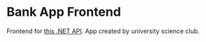 # Bank App Frontend
Frontend for [this .NET API](https://github.com/Pentagon-Cafe-Banking-System/bank-app-api). App created by university science club.
